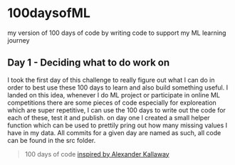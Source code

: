 # 100daysofML

my version of 100 days of code by writing code to support my ML learning journey

## Day 1 - Deciding what to do work on

I took the first day of this challenge to really figure out what I can do in order to best use these 100 days to learn and also build something useful. I landed on this idea, whenever I do ML project or participate in online ML competitions there are some pieces of code especially for exploreation which are super repetitive, I can use the 100 days to write out the code for each of these, test it and publish. on day one I created a small helper function which can be used to prettily pring out how many missing values I have in my data. All commits for a given day are named as such, all code can be found in the src folder.

> 100 days of code [inspired by Alexander Kallaway](http://100daysofcode.com/)
